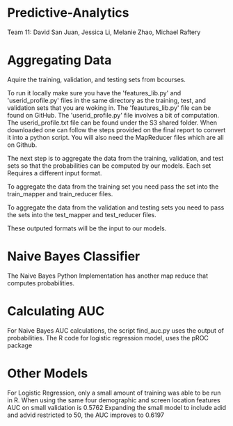 Predictive-Analytics
====================

Team 11: David San Juan, Jessica Li, Melanie Zhao, Michael Raftery

# Aggregating Data

Aquire the training, validation, and testing sets from bcourses.

To run it locally make sure you have the 'features_lib.py' and 'userid_profile.py' files in the same directory as the training, test, and validation sets that you are woking in. The 'feautures_lib.py' file can be found on GitHub. The 'userid_profile.py' file involves a bit of computation. The userid_profile.txt file can be found under the S3 shared folder. When downloaded one can follow the steps provided on the final report to convert it into a python script. You will also need the MapReducer files which are all on Github.

The next step is to aggregate the data from the training, validation, and test sets so that the probabilities can be computed by our models. Each set Requires a different input format.

To aggregate the data from the training set you need pass the set into the train_mapper and train_reducer files.

To aggregate the data from the validation and testing sets you need to pass the sets into the test_mapper and test_reducer files.

These outputed formats will be the input to our models.

# Naive Bayes Classifier
The Naive Bayes Python Implementation has another map reduce that computes probabilities.

# Calculating AUC
For Naive Bayes AUC calculations, the script find_auc.py uses the output of probabilities.
The R code for logistic regression model, uses the pROC package

# Other Models
For Logistic Regression, only a small amount of training was able to be run in R.
When using the same four demographic and screen location features AUC on small validation is 0.5762
Expanding the small model to include adid and advid restricted to 50, the AUC improves to 0.6197
